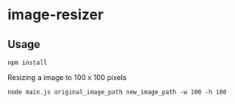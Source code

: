 image-resizer
=============

## Usage

```
npm install
```

Resizing a image to 100 x 100 pixels
```
node main.js original_image_path new_image_path -w 100 -h 100
```
